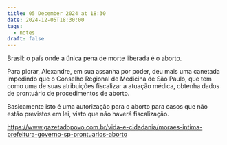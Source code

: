 ```yaml
---
title: 05 December 2024 at 18:30
date: 2024-12-05T18:30:00
tags:
  - notes
draft: false
---
```

Brasil: o país onde a única pena de morte liberada é o aborto.

Para piorar, Alexandre, em sua assanha por poder, deu mais uma canetada impedindo que o Conselho Regional de Medicina de São Paulo, que tem como uma de suas atribuições fiscalizar a atuação médica, obtenha dados de prontuário de procedimentos de aborto.

Basicamente isto é uma autorização para o aborto para casos que não estão previstos em lei, visto que não haverá fiscalização. 

https://www.gazetadopovo.com.br/vida-e-cidadania/moraes-intima-prefeitura-governo-sp-prontuarios-aborto
